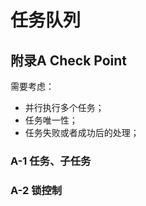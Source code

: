 # 任务队列

## 附录A Check Point
需要考虑：
* 并行执行多个任务；  
* 任务唯一性；
* 任务失败或者成功后的处理；  


### A-1 任务、子任务

### A-2 锁控制

